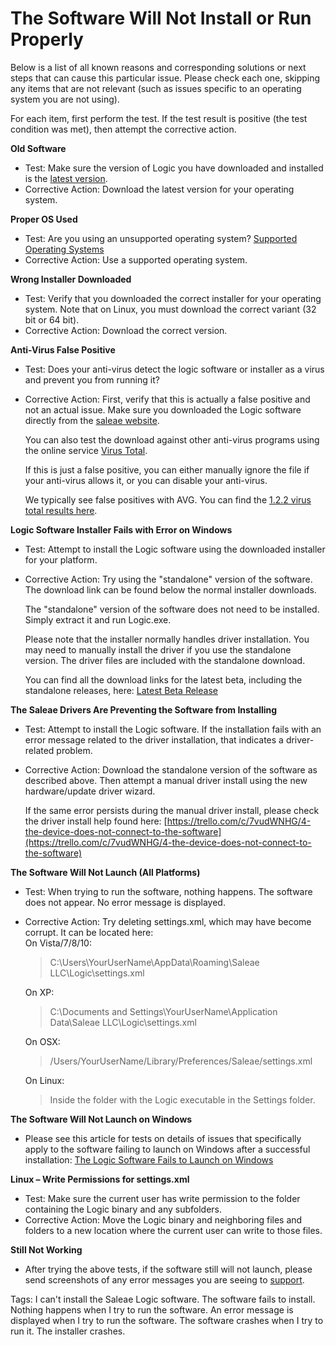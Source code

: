 # The Software Will Not Install or Run Properly

Below is a list of all known reasons and corresponding solutions or next steps that can cause this particular issue. Please check each one, skipping any items that are not relevant \(such as issues specific to an operating system you are not using\).

For each item, first perform the test. If the test result is positive \(the test condition was met\), then attempt the corrective action.

**Old Software**

* Test: Make sure the version of Logic you have downloaded and installed is the [latest version](https://www.saleae.com/downloads).
* Corrective Action: Download the latest version for your operating system.

**Proper OS Used**

* Test: Are you using an unsupported operating system? [Supported Operating Systems](https://saleae.gitbook.io/docs/~/edit/drafts/-LJtrnKeYdvZQmbbuVU1/logic-software/supported-operating-systems)
* Corrective Action: Use a supported operating system.

**Wrong Installer Downloaded**

* Test: Verify that you downloaded the correct installer for your operating system. Note that on Linux, you must download the correct variant \(32 bit or 64 bit\).
* Corrective Action: Download the correct version.

**Anti-Virus False Positive**

* Test: Does your anti-virus detect the logic software or installer as a virus and prevent you from running it?
* Corrective Action: First, verify that this is actually a false positive and not an actual issue. Make sure you downloaded the Logic software directly from the [saleae website](https://www.saleae.com/downloads). 

    You can also test the download against other anti-virus programs using the online service [Virus Total](https://www.virustotal.com/).

    If this is just a false positive, you can either manually ignore the file if your anti-virus allows it, or you can disable your anti-virus. 

    We typically see false positives with AVG. You can find the [1.2.2 virus total results here](https://www.virustotal.com/en/file/9b9fc726f45a206a52aef9695d309bc0ee7ce583e4c06577f0b4875fe81207ee/analysis/1435262948/).

**Logic Software Installer Fails with Error on Windows**

* Test: Attempt to install the Logic software using the downloaded installer for your platform.
* Corrective Action: Try using the "standalone" version of the software. The download link can be found below the normal installer downloads.

    The "standalone" version of the software does not need to be installed. Simply extract it and run Logic.exe.

    Please note that the installer normally handles driver installation. You may need to manually install the driver if you use the standalone version. The driver files are included with the standalone download.

    You can find all the download links for the latest beta, including the standalone releases, here: [Latest Beta Release](https://saleae.gitbook.io/docs/~/edit/drafts/-LJtrnKeYdvZQmbbuVU1/logic-software/latest-beta-release)

**The Saleae Drivers Are Preventing the Software from Installing**

* Test: Attempt to install the Logic software. If the installation fails with an error message related to the driver installation, that indicates a driver-related problem.
* Corrective Action: Download the standalone version of the software as described above. Then attempt a manual driver install using the new hardware/update driver wizard.

    If the same error persists during the manual driver install, please check the driver install help found here: [https://trello.com/c/7vudWNHG/4-the-device-does-not-connect-to-the-software](https://trello.com/c/7vudWNHG/4-the-device-does-not-connect-to-the-software)

**The Software Will Not Launch \(All Platforms\)**

* Test: When trying to run the software, nothing happens. The software does not appear. No error message is displayed.
* Corrective Action: Try deleting settings.xml, which may have become corrupt. It can be located here:  
  On Vista/7/8/10:

  > C:\Users\YourUserName\AppData\Roaming\Saleae LLC\Logic\settings.xml

  On XP:

  > C:\Documents and Settings\YourUserName\Application Data\Saleae LLC\Logic\settings.xml

  On OSX:

  > /Users/YourUserName/Library/Preferences/Saleae/settings.xml

  On Linux:

  > Inside the folder with the Logic executable in the Settings folder.

**The Software Will Not Launch on Windows**

* Please see this article for tests on details of issues that specifically apply to the software failing to launch on Windows after a successful installation: [The Logic Software Fails to Launch on Windows](https://saleae.gitbook.io/docs/~/edit/drafts/-LJtrnKeYdvZQmbbuVU1/troubleshooting/the-logic-software-fails-to-launch-on-windows)

**Linux – Write Permissions for settings.xml**

* Test: Make sure the current user has write permission to the folder containing the Logic binary and any subfolders.
* Corrective Action: Move the Logic binary and neighboring files and folders to a new location where the current user can write to those files.

**Still Not Working**

* After trying the above tests, if the software still will not launch, please send screenshots of any error messages you are seeing to [support](https://support.saleae.com/hc/en-us/requests/new).

Tags: I can't install the Saleae Logic software. The software fails to install. Nothing happens when I try to run the software. An error message is displayed when I try to run the software. The software crashes when I try to run it. The installer crashes.

